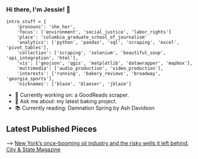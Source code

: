 ### Hi there, I'm Jessie! 👋

```
intro_stuff = {
    'pronouns': 'she_her',
    'focus': ['environment', 'social_justice', 'labor_rights']
    'place': 'columbia_graduate_school_of_journalism'
    'analytics': ['python', 'pandas', 'sql', 'scraping', 'excel', 'pivot_tables'],
    'collection': ['scraping', 'selenium', 'beautiful_soup', 'api_integration', 'html'],
    'vis': ['geojson', 'qgis', 'matplotlib', 'datawrapper', 'mapbox'],
    'multimedia': ['audio_production', 'video_production'],
    'interests': ['running', 'bakery_reviews', 'broadway', 'georgia_sports'],
    'nicknames': ['blaze', 'blaeser', 'jblaze']
```
- 🔭 Currently working on: a GoodReads scraper. 
- 💬 Ask me about: my latest baking project. 
- 📚 Currently reading: Damnation Spring by Ash Davidson

## Latest Published Pieces
--> [New York’s once-booming oil industry and the risky wells it left behind, City & State Magazine](https://www.cityandstateny.com/politics/2022/05/new-yorks-once-booming-oil-industry-and-risky-wells-it-left-behind/366655/)

<!--
**jessieblaeser/jessieblaeser** is a ✨ _special_ ✨ repository because its `README.md` (this file) appears on your GitHub profile.

Here are some ideas to get you started:


jessie_blaeser = {
    'pronouns': 'she_her',
    'focus': 'data_journalism',
    'place': 'columbia_graduate_school_of_journalism'
    'data_analytics': ['python', 'pandas', 'sql', 'scraping', 'excel', 'pivot_tables'],
    'data_collection': ['scraping', 'selenium', 'beautiful_soup', 'api_integration', 'html'],
    'data_vis': ['geojson', 'qgis', 'matplotlib', 'datawrapper', 'mapbox'],
    'multimedia': ['audio_production', 'video_production'],
    'interests': ['running', 'chocolate', 'broadway', 'georgia_sports']
}


- 🔭 I’m currently working on ...
- 🌱 I’m currently learning ...
- 👯 I’m looking to collaborate on ...
- 🤔 I’m looking for help with ...
- 💬 Ask me about ...
- 📫 How to reach me: ...
- 😄 Pronouns: ...
- ⚡ Fun fact: ...
-->
